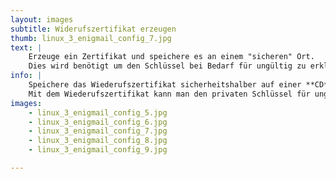 ```yaml
---
layout: images
subtitle: Widerufszertifikat erzeugen
thumb: linux_3_enigmail_config_7.jpg
text: |
    Erzeuge ein Zertifikat und speichere es an einem "sicheren" Ort.  
    Dies wird benötigt um den Schlüssel bei Bedarf für ungültig zu erklären.
info: |
    Speichere das Wiederufszertifikat sicherheitshalber auf einer **CD** oder einem **USB Stick**.  
    Mit dem Wiederufszertifikat kann man den privaten Schlüssel für ungültig erklären, um, bei Diebstahl des Schlüssels, Mißbrauch (Identitätdiebstahl, mitlesen von verschlüsselten Emails) zu verhindern.
images:
    - linux_3_enigmail_config_5.jpg
    - linux_3_enigmail_config_6.jpg
    - linux_3_enigmail_config_7.jpg
    - linux_3_enigmail_config_8.jpg
    - linux_3_enigmail_config_9.jpg

---
```

